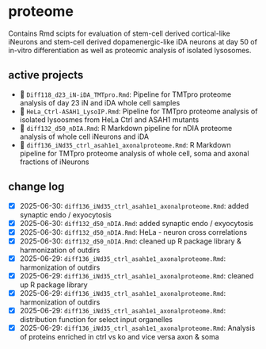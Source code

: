 # proteome
Contains Rmd scipts for evaluation of stem-cell derived cortical-like iNeurons and stem-cell derived dopamenergic-like iDA neurons at day 50 of in-vitro differentiation as well as proteomic analysis of isolated lysosomes. 

## active projects 
- 🚧 `Diff118_d23_iN-iDA_TMTpro.Rmd`: Pipeline for TMTpro proteome analysis of day 23 iN and iDA whole cell samples
- 🚧 `HeLa_Ctrl-ASAH1_LysoIP.Rmd`: Pipeline for TMTpro proteome analysis of isolated lysoosmes from HeLa Ctrl and ASAH1 mutants 
- 🚧 `diff132_d50_nDIA.Rmd`: R Markdown pipeline for nDIA proteome analysis of whole cell iNeurons and iDA
- 🚧 `diff136_iNd35_ctrl_asah1e1_axonalproteome.Rmd`: R Markdown pipeline for TMTpro proteome analysis of whole cell, soma and axonal fractions of iNeurons


## change log
- [x] 2025-06-30: `diff136_iNd35_ctrl_asah1e1_axonalproteome.Rmd`: added synaptic endo / exyocytosis
- [x] 2025-06-30: `diff132_d50_nDIA.Rmd`: added synaptic endo / exyocytosis
- [x] 2025-06-30: `diff132_d50_nDIA.Rmd`: HeLa - neuron cross correlations
- [x] 2025-06-30: `diff132_d50_nDIA.Rmd`: cleaned up R package library & harmonization of outdirs
- [x] 2025-06-29: `diff136_iNd35_ctrl_asah1e1_axonalproteome.Rmd`: harmonization of outdirs
- [x] 2025-06-29: `diff136_iNd35_ctrl_asah1e1_axonalproteome.Rmd`: cleaned up R package library
- [x] 2025-06-29: `diff136_iNd35_ctrl_asah1e1_axonalproteome.Rmd`: harmonization of outdirs
- [x] 2025-06-29: `diff136_iNd35_ctrl_asah1e1_axonalproteome.Rmd`: distribution function for select input organelles
- [x] 2025-06-29: `diff136_iNd35_ctrl_asah1e1_axonalproteome.Rmd`: Analysis of proteins enriched in ctrl vs ko and vice versa axon & soma 
